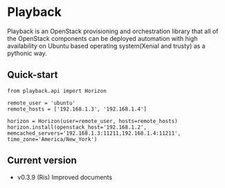 # Playback

Playback is an OpenStack provisioning and orchestration library that all of the OpenStack components can be deployed automation with high availability on Ubuntu based operating system(Xenial and trusty) as a pythonic way.

## Quick-start

    from playback.api import Horizon

    remote_user = 'ubuntu'
    remote_hosts = ['192.168.1.3', '192.168.1.4']

    horizon = Horizon(user=remote_user, hosts=remote_hosts)
    horizon.install(openstack_host='192.168.1.2', memcached_servers='192.168.1.3:11211,192.168.1.4:11211', time_zone='America/New_York')

## Current version

* v0.3.9 (Ris)
  Improved documents